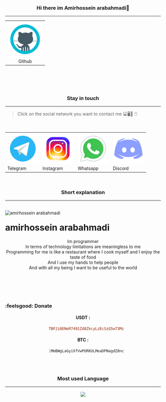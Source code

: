 <div align="center">
 
### Hi there im Amirhossein arabahmadi👋
___

<!DOCTYPE html>
 
<html>

<head>

<meta charset="UTF-8">

<meta name="viewport" content="width=device-width, initial-scale=1">
  
</head>

 
 
<header>

<table>
  <tr>
    <td><a href="https://Github.com/amirdecoder"><img align="center" width="115"  src="https://github.com/amirdecoder/File/blob/main/Social%20Net/icons8-github-480.png"></a></td>
  </tr>
  <tr>
    <td>Github</td>
  </tr>
</table>
 
</div>
 
 </header>
 
 
 <br>

 
<div align="center"> 
 
 ### Stay in touch
 
 </div>
 
 ___
 
 > Click on the social network you want to contact me 💻🖥️📱 🖱️
 
 <br>
 
<div align="center"> 

<table>
  <tr>
    <td>
<a href="https://t.me/amirdecoder"><img align="center" width="100"  src="https://github.com/amirdecoder/File/blob/main/Social%20Net/icons8-telegram-app-480.png"></a></td>
   <td><a href="https://instagram.com/amirdecoder"><img align="center" width="100" src="https://github.com/amirdecoder/File/blob/main/Social%20Net/icons8-instagram-480.png"></a></td>
    <td><a href="https://wa.me/message/D3VOL2BRUSPIE1"><img align="center" width="100" src="https://github.com/amirdecoder/File/blob/main/Social%20Net/icons8-whatsapp-480.png"></a></td> 
    <td><a href="http://discord.gg/T4JytppwT8"><img align="center" width="100" src="https://github.com/amirdecoder/File/blob/main/Social%20Net/icons8-discord-480.png"></a></td>
  </tr>
  <tr>
    <td>Telegram</td>
    <td>Instagram</td> 
    <td>Whatsapp</td>
   <td>Discord</td>
  </tr>
</table>
 
</div>
 <br>

 
<div align="center"> 
 
### Short explanation
 
</div> 
 
___

<main>
 
 
<br>
<a href="https://github.com/amirdecoder/Amirhossein_arabahmadi">
<img align="left" alt="amirhossein arabahmadi" width="250" src="https://avatars.githubusercontent.com/u/121059574?v=4"></a>

<h1>
amirhossein arabahmadi
</h1>
  <div align="center">
<p> Im programmer<br>
In terms of technology limitations are meaningless to me<br>
Programming for me is like a restaurant where I cook myself and I enjoy the taste of food<br>
And I use my hands to help people<br>
And with all my being I want to be useful to the world<br>
</p>
 <br>
 <br>
</div>
 
 </main>

<br>
<br>

  ### :feelsgood: Donate
 
 <div align="center">
  
#### USDT :

```ruby
   TBF2i8ENeR7491Zd8ZkcyLzEcSzG5w73Mz
```
 
 #### BTC :

```ruby
   1MmBWgLaGyiXfVwPURKULMeaDPNagdZ8nc
```

<br>
<br>

 <div align="center">
 
### Most used Language
 
</div> 
 
___

 
<div align="center"> 
 
<a href="https://github.com/amirdecoder">
<img align="center" src="https://github-readme-stats.vercel.app/api/top-langs/?username=amirdecoder"></a>

</div> 
 
<div align="center"> 
 
<br>

<footer>

</footer>

</html>
